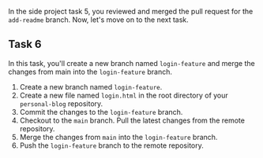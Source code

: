 In the side project task 5, you reviewed and merged the pull request for the `add-readme` branch. Now, let's move on to the next task.

## Task 6

In this task, you'll create a new branch named `login-feature` and merge the changes from main into the `login-feature` branch.

1. Create a new branch named `login-feature`.
2. Create a new file named `login.html` in the root directory of your `personal-blog` repository.
3. Commit the changes to the `login-feature` branch.
4. Checkout to the `main` branch. Pull the latest changes from the remote repository.
5. Merge the changes from `main` into the `login-feature` branch.
6. Push the `login-feature` branch to the remote repository.
